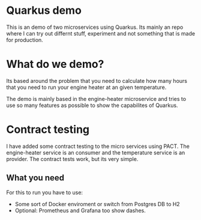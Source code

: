 # Quarkus demo
This is an demo of two microservices using Quarkus. Its mainly an repo where I can try out differnt stuff, experiment and not something that is made for production.

# What do we demo?
Its based around the problem that you need to calculate how many hours that you need to run your engine heater at an given temperature.

The demo is mainly based in the engine-heater microservice and tries to use so many features as possible to show the capabilites of Quarkus.

# Contract testing
I have added some contract testing to the micro services using PACT. The engine-heater service is an consumer and the temperature service is an provider. The contract tests work, but its very simple.

## What you need
For this to run you have to use:
- Some sort of Docker enviroment or switch from Postgres DB to H2
- Optional: Prometheus and Grafana too show dashes.

